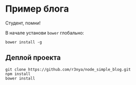 # Пример блога

Студент, помни!

В начале установи `bower` глобально:
```shell
bower install -g
```

## Деплой проекта

```shell
git clone https://github.com/r3nya/node_simple_blog.git
npm install
bower install
```
